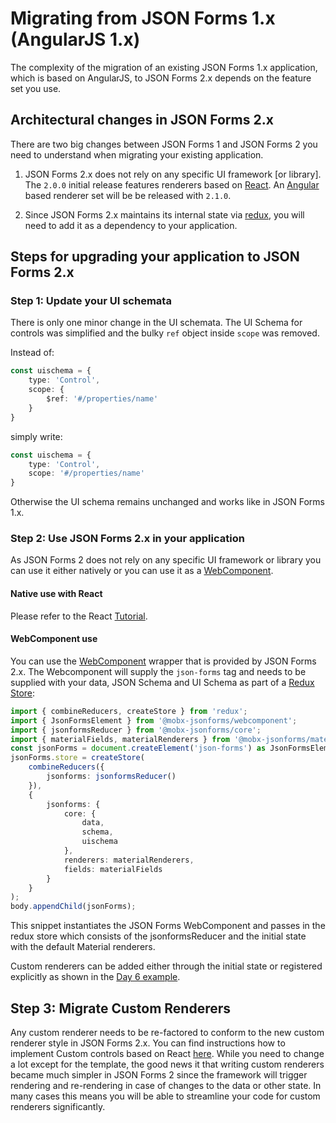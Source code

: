 # Migrating from JSON Forms 1.x (AngularJS 1.x)
The complexity of the migration of an existing JSON Forms 1.x application, which is based on AngularJS, to JSON Forms 2.x depends on the feature set you use.

## Architectural changes in JSON Forms 2.x
There are two big changes between JSON Forms 1 and JSON Forms 2 you need to understand when migrating your existing application.

1. JSON Forms 2.x does not rely on any specific UI framework [or library]. The `2.0.0` initial release features renderers based on [React](https://reactjs.org). An [Angular](https://angular.io) based renderer set will be be released with `2.1.0`.

2. Since JSON Forms 2.x maintains its internal state via [redux](https://redux.js.org/), you will need to add it as a dependency to your application.

## Steps for upgrading your application to JSON Forms 2.x

### Step 1: Update your UI schemata
There is only one minor change in the UI schemata. The UI Schema for controls was simplified and the bulky `ref` object inside `scope` was removed.

Instead of:
```ts
const uischema = {
    type: 'Control',
    scope: {
        $ref: '#/properties/name'
    }
}
```
simply write:
```ts
const uischema = {
    type: 'Control',
    scope: '#/properties/name'
}
```
Otherwise the UI schema remains unchanged and works like in JSON Forms 1.x.

### Step 2: Use JSON Forms 2.x in your application
As JSON Forms 2 does not rely on any specific UI framework or library you can use it either natively or you can use it as a [WebComponent](https://www.webcomponents.org/introduction). 

#### Native use with React
Please refer to the React [Tutorial](http://jsonforms.io/docs/tutorial).

#### WebComponent use
You can use the [WebComponent](https://www.webcomponents.org/introduction) wrapper that is provided by JSON Forms 2.x. The Webcomponent will supply the `json-forms` tag and needs to be supplied with your data, JSON Schema and UI Schema as part of a  [Redux Store](https://redux.js.org/docs/api/Store.html):
```ts
import { combineReducers, createStore } from 'redux';
import { JsonFormsElement } from '@mobx-jsonforms/webcomponent';
import { jsonformsReducer } from '@mobx-jsonforms/core';
import { materialFields, materialRenderers } from '@mobx-jsonforms/material';
const jsonForms = document.createElement('json-forms') as JsonFormsElement;
jsonForms.store = createStore(
    combineReducers({
        jsonforms: jsonformsReducer()
    }),
    {
        jsonforms: {
            core: {
                data,
                schema,
                uischema
            },
            renderers: materialRenderers,
            fields: materialFields
        }
    }
);
body.appendChild(jsonForms);
```
This snippet instantiates the JSON Forms WebComponent and passes in the redux store which consists of the jsonformsReducer and the initial state with the default Material renderers.

Custom renderers can be added either through the initial state or registered explicitly as shown in the [Day 6 example](packages/examples/src/day6.ts).

## Step 3: Migrate Custom Renderers
Any custom renderer needs to be re-factored to conform to the new custom renderer style in JSON Forms 2.x. You can find instructions how to implement Custom controls based on React [here](http://jsonforms.io/docs/custom-renderers). While you need to change a lot except for the template, the good news it that writing custom renderers became much simpler in JSON Forms 2 since the framework will trigger rendering and re-rendering in case of changes to the data or other state. In many cases this means you will be able to streamline your code for custom renderers significantly.
